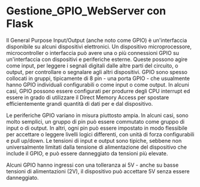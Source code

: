 # Gestione_GPIO_WebServer con Flask

Il General Purpose Input/Output (anche noto come GPIO) è un'interfaccia disponibile su alcuni dispositivi elettronici. Un dispositivo microprocessore, microcontroller o interfaccia può avere una o più connessioni GPIO su un'interfaccia con dispositivi e periferiche esterne. Queste possono agire come input, per leggere i segnali digitali dalle altre parti del circuito, o output, per controllare o segnalare agli altri dispositivi. GPIO sono spesso collocati in gruppi, tipicamente di 8 pin - una porta GPIO - che usualmente hanno GPIO individuali configurabili o come input o come output. In alcuni casi, GPIO possono essere configurati per produrre degli CPU interrupt ed essere in grado di utilizzare il Direct Memory Access per spostare efficientemente grandi quantità di dati per e dal dispositivo.

Le periferiche GPIO variano in misura piuttosto ampia. In alcuni casi, sono molto semplici, un gruppo di pin può essere commutato come gruppo di input o di output. In altri, ogni pin può essere impostato in modo flessibile per accettare o leggere livelli logici differenti, con unità di forza configurabili e pull up/down. Le tensioni di input e output sono tipiche, sebbene non universalmente limitati dalla tensione di alimentazione del dispositivo che include il GPIO, e può essere danneggiato da tensioni più elevate.

Alcuni GPIO hanno ingressi con una tolleranza ai 5V - anche su basse tensioni di alimentazioni (2V), il dispositivo può accettare 5V senza essere danneggiato.
